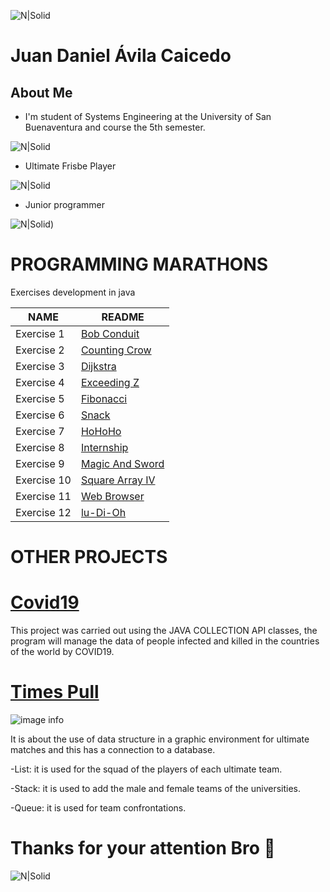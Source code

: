 
![N|Solid](https://www.usbbog.edu.co/matlab/images/logo_acreditacion.png)
# Juan Daniel Ávila Caicedo

## About Me 
- I'm student of Systems Engineering at the University of San Buenaventura and course the 5th semester.

![N|Solid](https://media.giphy.com/media/QX6ruFElzFdeIfblrg/giphy.gif)

- Ultimate Frisbe Player

![N|Solid](https://media.giphy.com/media/Ss0ljnArSulDNlLoUT/giphy.gif)

- Junior programmer

![N|Solid](https://media.giphy.com/media/349qKnoIBHK1i/giphy.gif))
  
##
# PROGRAMMING MARATHONS
Exercises development in java

| NAME| README |
| ------ | ------ |
|Exercise 1| [Bob Conduit][LBC] |
|Exercise 2| [Counting Crow][LCC]|
|Exercise 3| [Dijkstra][LD] |
|Exercise 4| [Exceeding Z][LEZ]|
|Exercise 5| [Fibonacci][LF] |
|Exercise 6| [Snack][LS] |
|Exercise 7| [HoHoHo][LHHH]|
|Exercise 8| [Internship][LI]|
|Exercise 9| [Magic And Sword][LMAS]|
|Exercise 10| [Square Array IV][LSA]|
|Exercise 11| [Web Browser][LWB]|
|Exercise 12| [lu-Di-Oh][LLDO]|

   [LBC]: <https://github.com/JDanAvila/Programming-marathons/tree/master/BobConduit>
   [LCC]: <https://github.com/JDanAvila/Programming-marathons/tree/master/CountingCrow>
   [LD]: <https://github.com/JDanAvila/Programming-marathons/tree/master/Dijkstra>
  [LEZ]: <https://github.com/JDanAvila/Programming-marathons/tree/master/EjercicioExceedingZ>
   [LF]: <https://github.com/JDanAvila/Programming-marathons/tree/master/EjercicioFibonacci>
   [LS]: <https://github.com/JDanAvila/Programming-marathons/tree/master/EjercicioSnack>
   [LHHH]: <https://github.com/JDanAvila/Programming-marathons/tree/master/HoHoHo>
 [LI]: <https://github.com/JDanAvila/Programming-marathons/tree/master/Internship>
 [LMAS]:<https://github.com/JDanAvila/Programming-marathons/tree/master/MagicAndSword>
 [LSA]:<https://github.com/JDanAvila/Programming-marathons/tree/master/SquareArrayIV>
 [LWB]:<https://github.com/JDanAvila/Programming-marathons/tree/master/WebBrowser>
 [LLDO]:<https://github.com/JDanAvila/Programming-marathons/tree/master/lu-Di-Oh>

##
# OTHER PROJECTS

# [Covid19][PC19]
This project was carried out using the JAVA COLLECTION API classes, the program will manage the data of people infected and killed in the countries of the world by COVID19.

 [PC19]:<https://github.com/JDanAvila/Analysis-and-design-of-algorithms/tree/master/Covid19>

##
# [Times Pull][PTP]
![image info](https://i.pinimg.com/564x/73/d4/f8/73d4f8b6f219cbb34c8d46acf1f333b3.jpg)

 [PTP]:<https://github.com/JimmyAlejo05/Time-s-pull>
It is about the use of data structure in a graphic environment for ultimate matches and this has a connection to a database.

-List: it is used for the squad of the players of each ultimate team.

-Stack: it is used to add the male and female teams of the universities.

-Queue: it is used for team confrontations.


##
  # Thanks for your attention Bro 🤙
![N|Solid](https://media.giphy.com/media/xUPGcGyYhQTYtDtwBy/giphy.gif)
